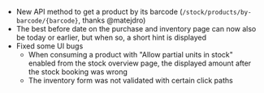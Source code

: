 - New API method to get a product by its barcode (`/stock/products/by-barcode/{barcode}`, thanks @matejdro)
- The best before date on the purchase and inventory page can now also be today or earlier, but when so, a short hint is displayed
- Fixed some UI bugs
  - When consuming a product with "Allow partial units in stock" enabled from the stock overview page, the displayed amount after the stock booking was wrong
  - The inventory form was not validated with certain click paths
